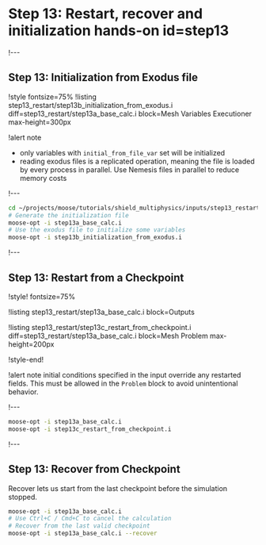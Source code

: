 # Step 13: Restart, recover and initialization hands-on id=step13

!---

## Step 13: Initialization from Exodus file

!style fontsize=75%
!listing step13_restart/step13b_initialization_from_exodus.i
         diff=step13_restart/step13a_base_calc.i
         block=Mesh Variables Executioner
         max-height=300px

!alert note
- only variables with `initial_from_file_var` set will be initialized
- reading exodus files is a replicated operation, meaning the file is loaded by every process in parallel. Use Nemesis files in parallel to reduce memory costs

!---

```bash
cd ~/projects/moose/tutorials/shield_multiphysics/inputs/step13_restart
# Generate the initialization file
moose-opt -i step13a_base_calc.i
# Use the exodus file to initialize some variables
moose-opt -i step13b_initialization_from_exodus.i
```

!---

## Step 13: Restart from a Checkpoint

!style! fontsize=75%

!listing step13_restart/step13a_base_calc.i block=Outputs

!listing step13_restart/step13c_restart_from_checkpoint.i
         diff=step13_restart/step13a_base_calc.i
         block=Mesh Problem
         max-height=200px

!style-end!

!alert note
initial conditions specified in the input override any restarted fields.
This must be allowed in the `Problem` block to avoid unintentional behavior.

!---

```bash
moose-opt -i step13a_base_calc.i
moose-opt -i step13c_restart_from_checkpoint.i
```

!---

## Step 13: Recover from Checkpoint

Recover lets us start from the last checkpoint before the simulation
stopped.

```bash
moose-opt -i step13a_base_calc.i
# Use Ctrl+C / Cmd+C to cancel the calculation
# Recover from the last valid checkpoint
moose-opt -i step13a_base_calc.i --recover
```
